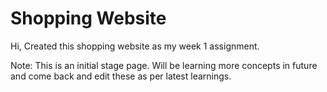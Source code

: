 # Shopping Website

Hi, Created this shopping website as my week 1 assignment.

Note: This is an initial stage page. Will be learning more concepts in future and come back and edit these as per latest learnings.
